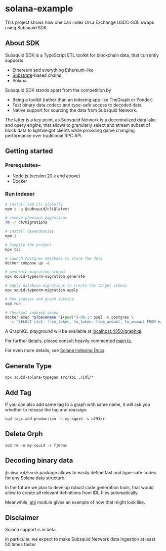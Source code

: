 # solana-example

This project shows how one can index Orca Exchange USDC-SOL swaps using Subsquid SDK.

## About SDK

Subsquid SDK is a TypeScript ETL toolkit for blockchain data, that currently supports

* Ethereum and everything Ethereum-like
* [Substrate](https://substrate.io)-based chains
* Solana.

Subsquid SDK stands apart from the competition by

* Being a toolkit (rather than an indexing app like TheGraph or Ponder)
* Fast binary data codecs and type-safe access to decoded data
* Native support for sourcing the data from Subsquid Network.

The latter is a key point, as Subsquid Network is a decentralized data lake and query engine,
that allows to granularly select and stream subset of block data to lightweight clients
while providing game changing performance over traditional RPC API.

## Getting started

### Prerequisites–

* Node.js (version 20.x and above)
* Docker

### Run indexer

```bash
# install sqd cli globally
npm i -g @subsquid/cli@latest

# remove previous migrations
rm -r db/migrations

# Install dependencies
npm i

# Compile the project
npx tsc

# Launch Postgres database to store the data
docker compose up -d

# generate migration schema
npx squid-typeorm-migration generate

# Apply database migrations to create the target schema
npx squid-typeorm-migration apply

# Run indexer and graph service
sqd run .

# Checkout indexed swaps
docker exec "$(basename "$(pwd)")-db-1" psql -U postgres \
  -c "SELECT slot, from_token, to_token, from_amount, to_amount FROM exchange ORDER BY id LIMIT 10"
```

A GraphiQL playground will be available at [localhost:4350/graphiql](http://localhost:4350/graphiql).

For further details, please consult heavily commented [main.ts](./src/main.ts).

For even more details, see [Solana Indexing Docs](https://docs.subsquid.io/solana-indexing/)

## Generate Type

`npx squid-solana-typegen src/abi ./idl/*`

## Add Tag

If you can also add same tag to a graph with same name, it will ask you whether to release the tag and reassign.

```
sqd tags add production -n my-squid -s u293zi
```

## Deleta Grph

```
sqd rm -n my-squid -s fj0anc
```

## Decoding binary data

`@subsquid/borsh` package allows to easily define fast and type-safe codec for any Solana data structure.

In the future we plan to develop robust code generation tools,
that would allow to create all relevant definitions from IDL files automatically.

Meanwhile, [abi](./src/abi) module gives an example of how that might look like.

## Disclaimer

Solana support is in beta.

In particular, we expect to make Subsquid Network data ingestion at least 50 times faster.
